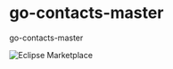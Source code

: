 # go-contacts-master
go-contacts-master

<img alt="Eclipse Marketplace" src="https://img.shields.io/eclipse-marketplace/last-update/lastupdate">
